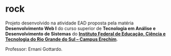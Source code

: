 # rock  
Projeto desenvolvido na atividade EAD proposta pela matéria **Desenvolvimento Web I** do curso superior de **Tecnologia em Análise e Desenvolvimento de Sistemas** do [**Instituto Federal de Educação, Ciência e Tecnologia do Rio Grande do Sul – Campus Erechim**](https://ifrs.edu.br/erechim/).  
  
Professor: Ernani Gottardo.

